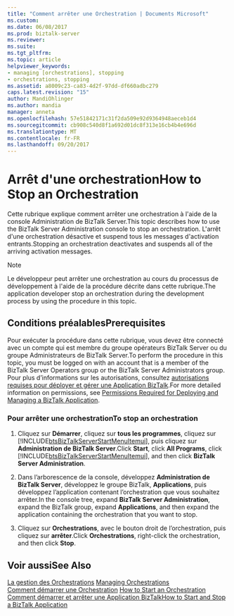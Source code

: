 ```yaml
---
title: "Comment arrêter une Orchestration | Documents Microsoft"
ms.custom: 
ms.date: 06/08/2017
ms.prod: biztalk-server
ms.reviewer: 
ms.suite: 
ms.tgt_pltfrm: 
ms.topic: article
helpviewer_keywords:
- managing [orchestrations], stopping
- orchestrations, stopping
ms.assetid: a8009c23-ca83-4d2f-97dd-df660adbc279
caps.latest.revision: "15"
author: MandiOhlinger
ms.author: mandia
manager: anneta
ms.openlocfilehash: 57e51842171c31f2da509e92d9364948aeceb1d4
ms.sourcegitcommit: cb908c540d8f1a692d01dc8f313e16cb4b4e696d
ms.translationtype: MT
ms.contentlocale: fr-FR
ms.lasthandoff: 09/20/2017
---
```

# <a name="how-to-stop-an-orchestration"></a><span data-ttu-id="12599-102">Arrêt d'une orchestration</span><span class="sxs-lookup"><span data-stu-id="12599-102">How to Stop an Orchestration</span></span>
<span data-ttu-id="12599-103">Cette rubrique explique comment arrêter une orchestration à l'aide de la console Administration de BizTalk Server.</span><span class="sxs-lookup"><span data-stu-id="12599-103">This topic describes how to use the BizTalk Server Administration console to stop an orchestration.</span></span> <span data-ttu-id="12599-104">L'arrêt d'une orchestration désactive et suspend tous les messages d'activation entrants.</span><span class="sxs-lookup"><span data-stu-id="12599-104">Stopping an orchestration deactivates and suspends all of the arriving activation messages.</span></span>  
  
> [!NOTE]
>  <span data-ttu-id="12599-105">Le développeur peut arrêter une orchestration au cours du processus de développement à l'aide de la procédure décrite dans cette rubrique.</span><span class="sxs-lookup"><span data-stu-id="12599-105">The application developer stop an orchestration during the development process by using the procedure in this topic.</span></span>  
  
## <a name="prerequisites"></a><span data-ttu-id="12599-106">Conditions préalables</span><span class="sxs-lookup"><span data-stu-id="12599-106">Prerequisites</span></span>  
 <span data-ttu-id="12599-107">Pour exécuter la procédure dans cette rubrique, vous devez être connecté avec un compte qui est membre du groupe opérateurs BizTalk Server ou du groupe Administrateurs de BizTalk Server.</span><span class="sxs-lookup"><span data-stu-id="12599-107">To perform the procedure in this topic, you must be logged on with an account that is a member of the BizTalk Server Operators group or the BizTalk Server Administrators group.</span></span> <span data-ttu-id="12599-108">Pour plus d’informations sur les autorisations, consultez [autorisations requises pour déployer et gérer une Application BizTalk](../core/permissions-required-for-deploying-and-managing-a-biztalk-application.md).</span><span class="sxs-lookup"><span data-stu-id="12599-108">For more detailed information on permissions, see [Permissions Required for Deploying and Managing a BizTalk Application](../core/permissions-required-for-deploying-and-managing-a-biztalk-application.md).</span></span>  
  
### <a name="to-stop-an-orchestration"></a><span data-ttu-id="12599-109">Pour arrêter une orchestration</span><span class="sxs-lookup"><span data-stu-id="12599-109">To stop an orchestration</span></span>  
  
1.  <span data-ttu-id="12599-110">Cliquez sur **Démarrer**, cliquez sur **tous les programmes**, cliquez sur [!INCLUDE[btsBizTalkServerStartMenuItemui](../includes/btsbiztalkserverstartmenuitemui-md.md)], puis cliquez sur **Administration de BizTalk Server**.</span><span class="sxs-lookup"><span data-stu-id="12599-110">Click **Start**, click **All Programs**, click [!INCLUDE[btsBizTalkServerStartMenuItemui](../includes/btsbiztalkserverstartmenuitemui-md.md)], and then click **BizTalk Server Administration**.</span></span>  
  
2.  <span data-ttu-id="12599-111">Dans l’arborescence de la console, développez **Administration de BizTalk Server**, développez le groupe BizTalk, **Applications**, puis développez l’application contenant l’orchestration que vous souhaitez arrêter.</span><span class="sxs-lookup"><span data-stu-id="12599-111">In the console tree, expand **BizTalk Server Administration**, expand the BizTalk group, expand **Applications**, and then expand the application containing the orchestration that you want to stop.</span></span>  
  
3.  <span data-ttu-id="12599-112">Cliquez sur **Orchestrations**, avec le bouton droit de l’orchestration, puis cliquez sur **arrêter**.</span><span class="sxs-lookup"><span data-stu-id="12599-112">Click **Orchestrations**, right-click the orchestration, and then click **Stop**.</span></span>  
  
## <a name="see-also"></a><span data-ttu-id="12599-113">Voir aussi</span><span class="sxs-lookup"><span data-stu-id="12599-113">See Also</span></span>  
 <span data-ttu-id="12599-114">[La gestion des Orchestrations](../core/managing-orchestrations.md) </span><span class="sxs-lookup"><span data-stu-id="12599-114">[Managing Orchestrations](../core/managing-orchestrations.md) </span></span>  
 <span data-ttu-id="12599-115">[Comment démarrer une Orchestration](../core/how-to-start-an-orchestration.md) </span><span class="sxs-lookup"><span data-stu-id="12599-115">[How to Start an Orchestration](../core/how-to-start-an-orchestration.md) </span></span>  
 [<span data-ttu-id="12599-116">Comment démarrer et arrêter une Application BizTalk</span><span class="sxs-lookup"><span data-stu-id="12599-116">How to Start and Stop a BizTalk Application</span></span>](../core/how-to-start-and-stop-a-biztalk-application.md)